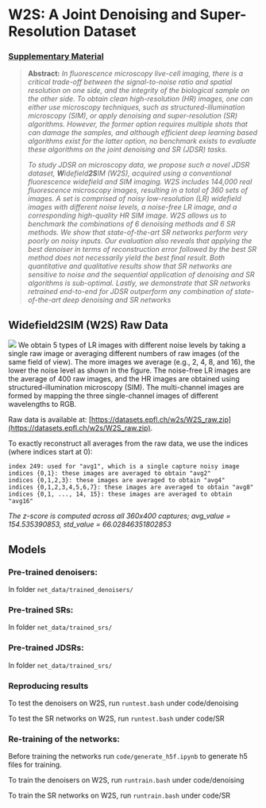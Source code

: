 # W2S: A Joint Denoising and Super-Resolution Dataset
### [Supplementary Material](https://github.com/widefield2sim/w2s/blob/master/w2s_supp.pdf)

> **Abstract:** *In fluorescence microscopy live-cell imaging, there is a critical trade-off between the signal-to-noise ratio and spatial resolution on one side, and the integrity of the biological sample on the other side. To obtain clean high-resolution (HR) images, one can either use microscopy techniques, such as structured-illumination microscopy (SIM), or apply denoising and super-resolution (SR) algorithms. However, the former option requires multiple shots that can damage the samples, and although efficient deep learning based algorithms exist for the latter option, no benchmark exists to evaluate these algorithms on the joint denoising and SR (JDSR) tasks.*
>
> *To study JDSR on microscopy data, we propose such a novel JDSR dataset, **W**idefield**2S**IM (W2S), acquired using a conventional fluorescence widefield and SIM imaging. W2S includes 144,000 real fluorescence microscopy images, resulting in a total of 360 sets of images. A set is comprised of noisy low-resolution (LR) widefield images with different noise levels, a noise-free LR image, and a corresponding high-quality HR SIM image. W2S allows us to benchmark the combinations of 6 denoising methods and 6 SR methods. We show that state-of-the-art SR networks perform very poorly on noisy inputs. Our evaluation also reveals that applying the best denoiser in terms of reconstruction error followed by the best SR method does not necessarily yield the best final result. Both quantitative and qualitative results show that SR networks are sensitive to noise and the sequential application of denoising and SR algorithms is sub-optimal. Lastly, we demonstrate that SR networks retrained end-to-end for JDSR outperform any combination of state-of-the-art deep denoising and SR networks*

## Widefield2SIM (W2S) Raw Data
![](https://github.com/widefield2sim/w2s/blob/master/figures/dataset.png)
We  obtain 5 types of LR images with different noise levels by taking a single raw image or averaging different numbers of raw images (of the same field of view). The more images we average (e.g., 2, 4, 8, and 16), the lower the noise level as shown in the figure. The noise-free LR images are the average of 400 raw images, and the HR images are obtained using structured-illumination microscopy (SIM). The multi-channel images are formed by mapping the three single-channel images of different wavelengths to RGB.

Raw data is available at: [https://datasets.epfl.ch/w2s/W2S_raw.zip](https://datasets.epfl.ch/w2s/W2S_raw.zip). 

To exactly reconstruct all averages from the raw data, we use the indices (where indices start at 0):

    index 249: used for "avg1", which is a single capture noisy image
    indices {0,1}: these images are averaged to obtain "avg2"
    indices {0,1,2,3}: these images are averaged to obtain "avg4"
    indices {0,1,2,3,4,5,6,7}: these images are averaged to obtain "avg8"
    indices {0,1, ..., 14, 15}: these images are averaged to obtain "avg16"

*The z-score is computed across all 360x400 captures; avg_value = 154.535390853, std_value = 66.02846351802853* 


## Models
### Pre-trained denoisers:
In folder ```net_data/trained_denoisers/```

### Pre-trained SRs:
In folder ```net_data/trained_srs/```

### Pre-trained JDSRs:
In folder ```net_data/trained_srs/```

### Reproducing results
To test the denoisers on W2S, run ```runtest.bash``` under code/denoising

To test the SR networks on W2S, run ```runtest.bash``` under code/SR

### Re-training of the networks:
Before training the networks run ```code/generate_h5f.ipynb``` to generate h5 files for training.

To train the denoisers on W2S, run ```runtrain.bash``` under code/denoising

To train the SR networks on W2S, run ```runtrain.bash``` under code/SR
